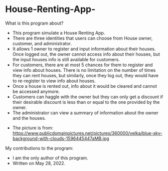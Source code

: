 # House-Renting-App-

What is this program about?
- This program simulate a House Renting App. 
- There are three identities that users can choose from House owner, customer, and administrator. 
- It allows 1 owner to register and input information about their houses. Once logged out, the owner cannot access info about their houses, but the input houses info is still available for customers. 
- For customers, there are at most 5 chances for them to register and view info about houses. There is no limitation on the number of times they can rent houses, but similarly, once they log out, they would have to re-register to view info about houses. 
- Once a house is rented out, info about it would be cleared and cannot be accessed anymore. 
- Customers can haggle with the owner but they can only get a discount if their desirable discount is less than or equal to the one provided by the owner.
- The administrator can view a summary of information about the owner and the houses.

* The picture is from: https://www.publicdomainpictures.net/pictures/360000/velka/blue-sky-background-with-clouds-1596445447aMB.jpg

My contributions to the program:
- I am the only author of this program. 
- Written on May 28, 2022.
